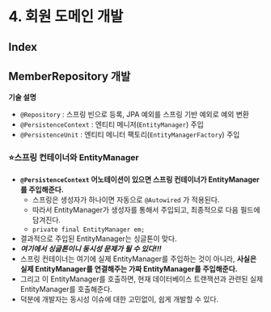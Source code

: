 # 4. 회원 도메인 개발

## Index


## MemberRepository 개발

**기술 설명**
- `@Repository` : 스프링 빈으로 등록, JPA 예외를 스프링 기반 예외로 예외 변환 
- `@PersistenceContext` : 엔티티 메니저(`EntityManager`) 주입 
- `@PersistenceUnit` : 엔티티 메니터 팩토리(`EntityManagerFactory`) 주입

### ⭐️스프링 컨테이너와 EntityManager

- **`@PersistenceContext` 어노테이션이 있으면 스프링 컨테이너가 EntityManager 를 주입해준다.**
  - 스프링은 생성자가 하나이면 자동으로 `@Autowired` 가 적용된다.
  - 따라서 EntityManager가 생성자를 통해서 주입되고, 최종적으로 다음 필드에 담겨진다. 
  - `private final EntityManager em;`
- 결과적으로 주입된 EntityManager는 싱글톤이 맞다. 
- ***여기에서 싱글톤이니 동시성 문제가 될 수 있다!!!***
- 스프링 컨테이너는 여기에 실제 EntityManager를 주입하는 것이 아니라, **사실은 실제 EntityManager를 연결해주는 가짜 EntityManager를 주입해준다.**
- 그리고 이 EntityManager를 호출하면, 현재 데이터베이스 트랜잭션과 관련된 실제 EntityManager를 호출해준다.
- 덕분에 개발자는 동시성 이슈에 대한 고민없이, 쉽게 개발할 수 있다.
